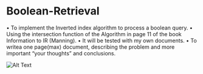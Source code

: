 # Boolean-Retrieval



• To implement the Inverted index algorithm to process a boolean query.
• Using the intersection function of the Algorithm in page 11 of the book Information to IR (Manning).
• It will be tested with my own documents.
• To writea one page(max) document, describing the problem and more important “your thoughts” and conclusions.
 



![Alt Text](https://developers.giphy.com/static/img/giphy_api.33a56fbc9e1d.gif)

